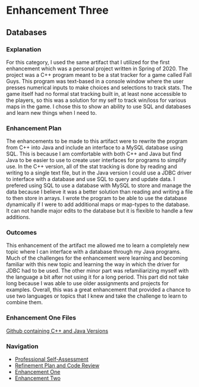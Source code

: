# Enhancement Three
## Databases 

### Explanation
For this category, I used the same artifact that I utilized for the first enhancement which was a personal project written in Spring of 2020. The project was a C++ program meant to be a stat tracker for a game called Fall Guys. This program was text-based in a console window where the user presses numerical inputs to make choices and selections to track stats. The game itself had no formal stat tracking built in, at least none accessible to the players, so this was a solution for my self to track win/loss for various maps in the game. I chose this to show an ability to use SQL and databases and learn new things when I need to. 

### Enhancement Plan
The enhancements to be made to this artifact were to rewrite the program from C++ into Java and include an interface to a MySQL database using SQL. This is because I am comfortable with both C++ and Java but find Java to be easier to use to create user interfaces for programs to simplify use. In the C++ version, all of the stat tracking is done by reading and writing to a single text file, but in the Java version I could use a JDBC driver to interface with a database and use SQL to query and update data. I prefered using SQL to use a database with MySQL to store and manage the data because I believe it was a better solution than reading and writing a file to then store in arrays. I wrote the program to be able to use the database dynamically if I were to add additional maps or map-types to the database. It can not handle major edits to the database but it is flexible to handle a few additions.

### Outcomes
This enhancement of the artifact me allowed me to learn a completely new topic where I can interface with a database through my Java programs. Much of the challenges for the enhancement were learning and becoming familiar with this new topic and learning the way in which the driver for JDBC had to be used. The other minor part was refamiliarizing myself with the language a bit after not using it for a long period. This part did not take long because I was able to use older assignments and projects for examples. Overall, this was a great enhancement that provided a chance to use two languages or topics that I knew and take the challenge to learn to combine them. 

### Enhancement One Files
[Github containing C++ and Java Versions](https://github.com/cnohilly/cnohilly.github.io/tree/main/Enhancement_Three_Files)

### Navigation
  - [Professional Self-Assessment](../index.md)
  - [Refinement Plan and Code Review](./refinement_codereview.md)
  - [Enhancement One](./enhancement_one.md)
  - [Enhancement Two](./enhancement_two.md)
